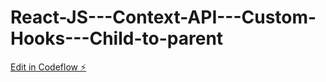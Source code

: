 # React-JS---Context-API---Custom-Hooks---Child-to-parent

[Edit in Codeflow ⚡️](https://stackblitz.com/~/github.com/LabeFEDev/React-JS---Context-API---Custom-Hooks---Child-to-parent)